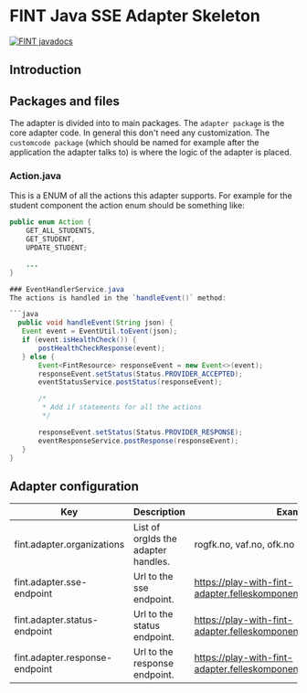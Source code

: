 # FINT Java SSE Adapter Skeleton
[![FINT javadocs](https://img.shields.io/badge/FINT-javadocs-blue.svg)](https://docs.felleskomponent.no/fint-sse-adapter-skeleton/)

## Introduction

## Packages and files
The adapter is divided into to main packages. The `adapter package` is the core adapter code. In general this don't need
any customization. The `customcode package` (which should be named for example after the application the adapter talks to)
is where the logic of the adapter is placed.

### Action.java
This is a ENUM of all the actions this adapter supports. For example for
the student component the action enum should be something like:

```java
public enum Action {
    GET_ALL_STUDENTS,
    GET_STUDENT,
    UPDATE_STUDENT;

    ...
}

### EventHandlerService.java
The actions is handled in the `handleEvent()` method:

```java
  public void handleEvent(String json) {
   Event event = EventUtil.toEvent(json);
   if (event.isHealthCheck()) {
       postHealthCheckResponse(event);
   } else {
       Event<FintResource> responseEvent = new Event<>(event);
       responseEvent.setStatus(Status.PROVIDER_ACCEPTED);
       eventStatusService.postStatus(responseEvent);

       /*
        * Add if statements for all the actions
        */

       responseEvent.setStatus(Status.PROVIDER_RESPONSE);
       eventResponseService.postResponse(responseEvent);
   }
}
```

## Adapter configuration
| Key | Description | Example |
|-----|-------------|---------|
| fint.adapter.organizations | List of orgIds the adapter handles. | rogfk.no, vaf.no, ofk.no |
| fint.adapter.sse-endpoint | Url to the sse endpoint. | https://play-with-fint-adapter.felleskomponent.no/provider/sse/%s |
| fint.adapter.status-endpoint | Url to the status endpoint. | https://play-with-fint-adapter.felleskomponent.no//provider/status |
| fint.adapter.response-endpoint | Url to the response endpoint. | https://play-with-fint-adapter.felleskomponent.no/provider/response |

